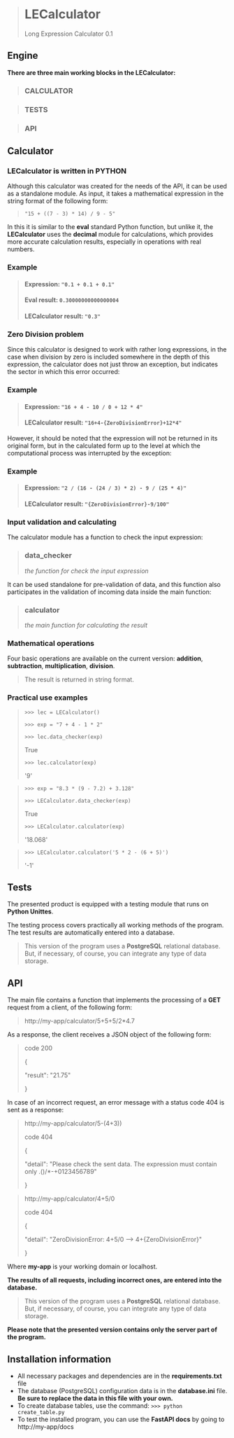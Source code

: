 >
> # LECalculator
>
> Long Expression Calculator 0.1

## Engine

**There are three main working blocks in the LECalculator:**

> ### CALCULATOR

> ### TESTS

> ### API

## Calculator

### LECalculator is written in PYTHON

Although this calculator was created for the needs of the API, it can be used as a standalone module. As input, it takes a mathematical expression in the string format of the following form:

> `"15 + ((7 - 3) * 14) / 9 - 5"`

In this it is similar to the **eval** standard Python function, but unlike it, the **LECalculator** uses the **decimal** module for calculations, which provides more accurate calculation results, especially in operations with real numbers.

### Example

> #### Expression: `"0.1 + 0.1 + 0.1"`
> 
> #### Eval result: `0.30000000000000004`
> 
> #### LECalculator result: `"0.3"`

### Zero Division problem

Since this calculator is designed to work with rather long expressions, in the case when division by zero is included somewhere in the depth of this expression, the calculator does not just throw an exception, but indicates the sector in which this error occurred:

### Example

> #### Expression: `"16 + 4 - 10 / 0 + 12 * 4"`
> 
> #### LECalculator result: `"16+4-{ZeroDivisionError}+12*4"`

However, it should be noted that the expression will not be returned in its original form, but in the calculated form up to the level at which the computational process was interrupted by the exception:

### Example

> #### Expression: `"2 / (16 - (24 / 3) * 2) - 9 / (25 * 4)"`
> 
> #### LECalculator result: `"{ZeroDivisionError}-9/100"`

### Input validation and calculating

The calculator module has a function to check the input expression:

> ### data_checker
> *the function for check the input expression*

It can be used standalone for pre-validation of data, and this function also participates in the validation of incoming data inside the main function:

> ### calculator
> *the main function for calculating the result*

### Mathematical operations

Four basic operations are available on the current version: **addition**, **subtraction**, **multiplication**, **division**.

> The result is returned in string format.

### Practical use examples

> `>>> lec = LECalculator()`
> 
> `>>> exp = "7 + 4 - 1 * 2"`
> 
> `>>> lec.data_checker(exp)`
> 
> True
> 
> `>>> lec.calculator(exp)`
> 
> '9'

>`>>> exp = "8.3 * (9 - 7.2) + 3.128"`
> 
> `>>> LECalculator.data_checker(exp)`
> 
> True
> 
> `>>> LECalculator.calculator(exp)`
> 
> '18.068'

> `>>> LECalculator.calculator('5 * 2 - (6 + 5)')`
> 
> '-1'

## Tests

The presented product is equipped with a testing module that runs on **Python Unittes**.

The testing process covers practically all working methods of the program. The test results are automatically entered into a database.

> This version of the program uses a **PostgreSQL** relational database. But, if necessary, of course, you can integrate any type of data storage.

## API

The main file contains a function that implements the processing of a **GET** request from a client, of the following form:

> http://my-app/calculator/5+5+5/2*4.7

As a response, the client receives a JSON object of the following form:

> code 200
> 
> {
>
> "result": "21.75"
> 
> }

In case of an incorrect request, an error message with a status code 404 is sent as a response:

> http://my-app/calculator/5-(4+3))
>
> code 404
> 
> {
>
> "detail": "Please check the sent data. The expression must contain only .()/*-+0123456789"
> 
> }

> http://my-app/calculator/4+5/0
>
> code 404
> 
> {
>
> "detail": "ZeroDivisionError: 4+5/0 --> 4+{ZeroDivisionError}"
> 
> }

Where **my-app** is your working domain or localhost.

**The results of all requests, including incorrect ones, are entered into the database.**

> This version of the program uses a **PostgreSQL** relational database. But, if necessary, of course, you can integrate any type of data storage.
 
**Please note that the presented version contains only the server part of the program.**

## Installation information

+ All necessary packages and dependencies are in the **requirements.txt** file
+ The database (PostgreSQL) configuration data is in the **database.ini** file. **Be sure to replace the data in this file with your own.**
+ To create database tables, use the command: `>>> python create_table.py`
+ To test the installed program, you can use the **FastAPI docs** by going to http://my-app/docs


